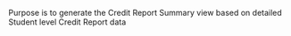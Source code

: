 Purpose is to generate the Credit Report Summary view based on detailed Student level Credit Report data
